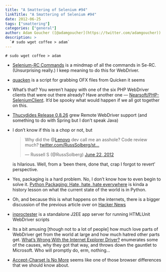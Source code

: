 ```yaml
---
title: "A Smattering of Selenium #94"
linkTitle: "A Smattering of Selenium #94"
date: 2012-06-25
tags: ["smattering"]
categories: ["general"]
author: Adam Goucher ([@adamgoucher](https://twitter.com/adamgoucher))
description: >
  `# sudo wget coffee > adam`
---
```


`# sudo wget coffee > adam`

*   [Selenium-RC Commands](http://compendiumdev.co.uk/selenium/mindmap/Selenium-RC_Commands.html) is a mindmap of all the commands in Se-RC. (Unsurprising really.) I keep meaning to do this for WebDriver.
*   [quacken](https://bitbucket.org/DanC/quacken/overview) is a script for grabbing OFX files from Quicken it seems
*   What’s that? You weren’t happy with one of the six PHP WebDriver clients that were out there already? Have another one — [Nearsoft/PHP-SeleniumClient](https://github.com/Nearsoft/PHP-SeleniumClient). It’d be spooky what would happen if we all got together on this.
*   [Thucydides Release 0.8.26](http://thucydides-webtests.com/2012/06/24/thucydides-release-0-8-26-support-for-selenium-remote-web-driver-and-spring-dependencies/) grew Remote WebDriver support (and something to do with Spring but I don’t speak Java)
*   I don’t know if this is a chop or not, but  
    
    > Why did the @[Lenovo](https://twitter.com/Lenovo) dev call me an asshole? Code review much? [twitter.com/RussSolberg/st…](http://t.co/kEmyZsQY "http://twitter.com/RussSolberg/status/216050216829337601/photo/1")
    > 
    > — Russell S (@RussSolberg) [June 22, 2012](https://twitter.com/RussSolberg/status/216050216829337601)
    
    is hilarious. Well, from a ‘been there, done that, crap I forgot to revert’ perspective.
    
*   Yes, packaging is a hard problem. No, I don’t know how to even begin to solve it. [Python Packaging: Hate, hate, hate everywhere](http://lucumr.pocoo.org/2012/6/22/hate-hate-hate-everywhere/) is kinda a history lesson on what the current state of the world is in Python.
*   Oh, and because this is what happens on the internets, there is a bigger discussion of the previous article over on [Hacker News](http://news.ycombinator.com/item?id=4147368)
*   [inproctester](https://github.com/aharin/inproctester) is a standalone J2EE app server for running HTMLUnit WebDriver scripts
*   Its a bit amusing \[though not to a lot of people\] how much love parts of WebDriver get from the world at large and how much hatred other parts get. [What’s Wrong With the Internet Explorer Driver?](http://jimevansmusic.blogspot.ca/2012/06/whats-wrong-with-internet-explorer.html) enumerates some of the causes, why they got that way, and throws down the gauntlet to Microsoft. Who will promptly do, erm, nothing…
*   [Accept-Charset Is No More](http://hsivonen.iki.fi/accept-charset/) seems like one of those browser differences that we should know about.